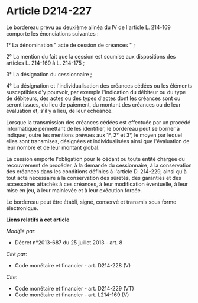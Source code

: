 # Article D214-227

Le bordereau prévu au deuxième alinéa du IV de l'article L. 214-169 comporte les énonciations suivantes : 

1° La dénomination " acte de cession de créances " ; 

2° La mention du fait que la cession est soumise aux dispositions des articles L. 214-169 à L. 214-175 ; 

3° La désignation du cessionnaire ; 

4° La désignation et l'individualisation des créances cédées ou les éléments susceptibles d'y pourvoir, par exemple
l'indication du débiteur ou du type de débiteurs, des actes ou des types d'actes dont les créances sont ou seront issues, du
lieu de paiement, du montant des créances ou de leur évaluation et, s'il y a lieu, de leur échéance. 

Lorsque la transmission des créances cédées est effectuée par un procédé informatique permettant de les identifier, le
bordereau peut se borner à indiquer, outre les mentions prévues aux 1°, 2° et 3°, le moyen par lequel elles sont transmises,
désignées et individualisées ainsi que l'évaluation de leur nombre et de leur montant global. 

La cession emporte l'obligation pour le cédant ou toute entité chargée du recouvrement de procéder, à la demande du
cessionnaire, à la conservation des créances dans les conditions définies à l'article D. 214-229, ainsi qu'à tout acte
nécessaire à la conservation des sûretés, des garanties et des accessoires attachés à ces créances, à leur modification
éventuelle, à leur mise en jeu, à leur mainlevée et à leur exécution forcée. 

Le bordereau peut être établi, signé, conservé et transmis sous forme électronique.

**Liens relatifs à cet article**

_Modifié par_:

  - Décret n°2013-687 du 25 juillet 2013 - art. 8

_Cité par_:

  - Code monétaire et financier - art. D214-228 (V)

_Cite_:

  - Code monétaire et financier - art. D214-229 (VT)
  - Code monétaire et financier - art. L214-169 (V)
